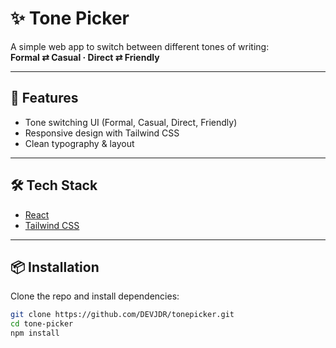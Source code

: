 # ✨ Tone Picker

A simple web app to switch between different tones of writing:  
**Formal ⇄ Casual · Direct ⇄ Friendly**

---

## 🚀 Features
- Tone switching UI (Formal, Casual, Direct, Friendly)
- Responsive design with Tailwind CSS
- Clean typography & layout


---

## 🛠️ Tech Stack
- [React](https://reactjs.org/)
- [Tailwind CSS](https://tailwindcss.com/)

---

## 📦 Installation
Clone the repo and install dependencies:

```bash
git clone https://github.com/DEVJDR/tonepicker.git
cd tone-picker
npm install
